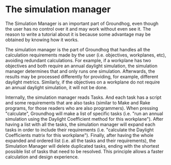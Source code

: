 # The simulation manager

The Simulation Manager is an important part of Groundhog, even though the user has no control over it and may work without even see it. The reason to write a tutorial about it is because some advantage may be obtained by knowing how it works.

The simulation manager is the part of Groundhog that handles all the calculation requirements made by the user \(i.e. objectives, workplanes, etc\), avoiding redundant calculations. For example, if a workplane has two objectives and both require an annual daylight simulation, the simulation manager determines that and only runs one simulation. Afterwards, the results may be processed differently for providing, for example, different daylight metrics. Similarly, if the objectives on a workplane do not require an annual daylight simulation, it will not be done.

Internally, the simulation manager reads Tasks. And each task has a script and some requirements that are also tasks \(similar to Make and Rake programs, for those readers who are also programmers\). When pressing "calculate", Groundhog will make a list of specific tasks \(i.e. "run an annual simulation using the Daylight Coefficient method for this workplane"\). After having a list with all the tasks, the simulation manager will expand each tasks in order to include their requirements \(i.e. "calculate the Daylight Coefficients matrix for this workplane"\). Finally, after having the whole expanded and ordered list \(i.e. all the tasks and their requirements\), the Simulation Manager will delete duplicated tasks, ending with the shortest possible list of tasks that need to be resolved. This principle allows a faster calculation and design experience.

